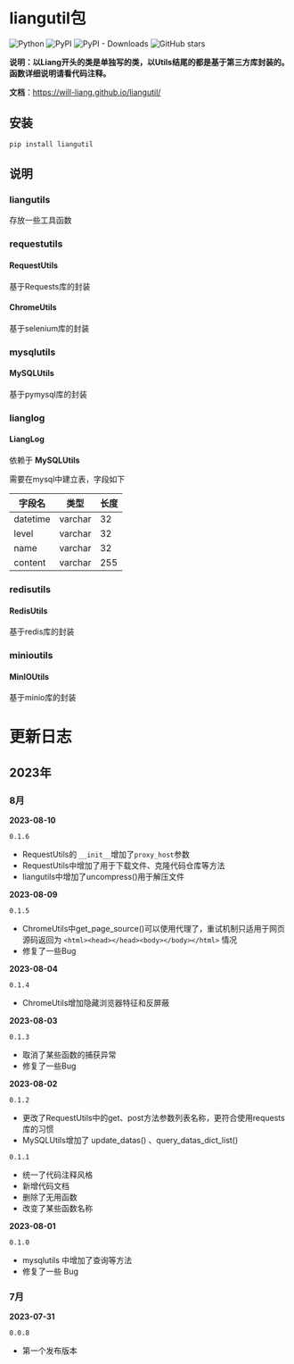 # liangutil包

![Python](https://img.shields.io/badge/python-3.x-blue.svg)   ![PyPI](https://img.shields.io/pypi/v/liangutil)   ![PyPI - Downloads](https://img.shields.io/pypi/dm/liangutil)   ![GitHub stars](https://img.shields.io/github/stars/Will-Liang/liangutil.svg)

**说明：以Liang开头的类是单独写的类，以Utils结尾的都是基于第三方库封装的。函数详细说明请看代码注释。**

**文档**：https://will-liang.github.io/liangutil/

## **安装**

```
pip install liangutil
```



## 说明

### liangutils

存放一些工具函数



### requestutils

#### RequestUtils

基于Requests库的封装

#### ChromeUtils

基于selenium库的封装



### mysqlutils

#### **MySQLUtils**

基于pymysql库的封装



### lianglog

#### LiangLog

依赖于 **MySQLUtils**

需要在mysql中建立表，字段如下

| 字段名   | 类型    | 长度 |
| -------- | ------- | ---- |
| datetime | varchar | 32   |
| level    | varchar | 32   |
| name     | varchar | 32   |
| content  | varchar | 255  |



### redisutils

#### RedisUtils

基于redis库的封装



### minioutils

#### MinIOUtils

基于minio库的封装



# 更新日志

## 2023年

### 8月

**2023-08-10**

`0.1.6`

- RequestUtils的 `__init__`增加了`proxy_host`参数
- RequestUtils中增加了用于下载文件、克隆代码仓库等方法
- liangutils中增加了uncompress()用于解压文件

**2023-08-09**

`0.1.5`

- ChromeUtils中get_page_source()可以使用代理了，重试机制只适用于网页源码返回为 `<html><head></head><body></body></html>` 情况
- 修复了一些Bug

**2023-08-04**

`0.1.4`

- ChromeUtils增加隐藏浏览器特征和反屏蔽

**2023-08-03**

`0.1.3`

- 取消了某些函数的捕获异常
- 修复了一些Bug

**2023-08-02** 

`0.1.2`

- 更改了RequestUtils中的get、post方法参数列表名称，更符合使用requests库的习惯
- MySQLUtils增加了 update_datas() 、query_datas_dict_list()

`0.1.1`

- 统一了代码注释风格
- 新增代码文档
- 删除了无用函数
- 改变了某些函数名称

**2023-08-01** 

`0.1.0`

- mysqlutils 中增加了查询等方法
- 修复了一些 Bug

### 7月

**2023-07-31** 

`0.0.8`

- 第一个发布版本

